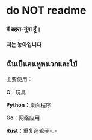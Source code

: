 # do NOT readme
### मैं बहरा-गूंगा हूँ।
#### 저는 농아입니다
## ฉันเป็นคนหูหนวกและใบ้

主要使用：

**C**：玩具

**Python**：桌面程序

**Go**：网络应用

**Rust**：重复造轮子-_-
